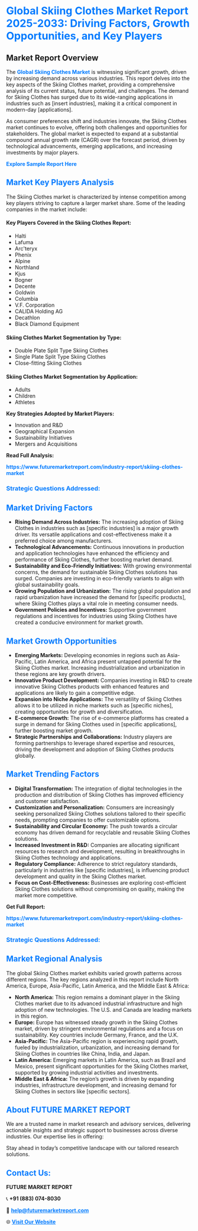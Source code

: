 <h1 style="color: #007BFF;">Global Skiing Clothes Market Report 2025-2033: Driving Factors, Growth Opportunities, and Key Players</h1>

<section id="overview">
<h2>Market Report Overview</h2>
<p>The <a href="https://www.futuremarketreport.com/industry-report/skiing-clothes-market" style="color: #007BFF; text-decoration: none;"><strong>Global Skiing Clothes Market</strong></a> is witnessing significant growth, driven by increasing demand across various industries. This report delves into the key aspects of the Skiing Clothes market, providing a comprehensive analysis of its current status, future potential, and challenges. The demand for Skiing Clothes has surged due to its wide-ranging applications in industries such as [insert industries], making it a critical component in modern-day [applications].</p>
<p>As consumer preferences shift and industries innovate, the Skiing Clothes market continues to evolve, offering both challenges and opportunities for stakeholders. The global market is expected to expand at a substantial compound annual growth rate (CAGR) over the forecast period, driven by technological advancements, emerging applications, and increasing investments by major players.</p>
</section>

<section id="overview">
<p><a href="https://www.futuremarketreport.com/request-sample/reportId=107812" style="color: #007BFF; text-decoration: none;"><strong>Explore Sample Report Here</strong></a></p>
</section>

<section id="key-players">
<h2 style="color: #007BFF;">Market Key Players Analysis</h2>
<p>The Skiing Clothes market is characterized by intense competition among key players striving to capture a larger market share. Some of the leading companies in the market include:</p>
<h4>Key Players Covered in the Skiing Clothes Report:</h4>
<ul><li>Halti</li><li>Lafuma</li><li>Arc&#039;teryx</li><li>Phenix</li><li>Alpine</li><li>Northland</li><li>Kjus</li><li>Bogner</li><li>Decente</li><li>Goldwin</li><li>Columbia</li><li>V.F. Corporation</li><li>CALIDA Holding AG</li><li>Decathlon</li><li>Black Diamond Equipment</li></ul>
<h4>Skiing Clothes Market Segmentation by Type:</h4>
<ul><li>Double Plate Split Type Skiing Clothes</li><li>Single Plate Split Type Skiing Clothes</li><li>Close-fitting Skiing Clothes</li></ul>

<h4>Skiing Clothes Market Segmentation by Application:</h4>
<ul><li>Adults</li><li>Children</li><li>Athletes</li></ul>
<p><strong>Key Strategies Adopted by Market Players:</strong></p>
<ul>
<li>Innovation and R&D</li>
<li>Geographical Expansion</li>
<li>Sustainability Initiatives</li>
<li>Mergers and Acquisitions</li>
</ul>
</section>

<section>
<p><strong>Read Full Analysis: </strong></p><a href="https://www.futuremarketreport.com/industry-report/skiing-clothes-market" style="color: #007BFF; text-decoration: none;"><strong>https://www.futuremarketreport.com/industry-report/skiing-clothes-market</strong></a>
<h3 style="color: #007BFF;">Strategic Questions Addressed:</h3>
</section>

<section id="driving-factors">
<h2 style="color: #007BFF;">Market Driving Factors</h2>
<ul>
<li><strong>Rising Demand Across Industries:</strong> The increasing adoption of Skiing Clothes in industries such as [specific industries] is a major growth driver. Its versatile applications and cost-effectiveness make it a preferred choice among manufacturers.</li>
<li><strong>Technological Advancements:</strong> Continuous innovations in production and application technologies have enhanced the efficiency and performance of Skiing Clothes, further boosting market demand.</li>
<li><strong>Sustainability and Eco-Friendly Initiatives:</strong> With growing environmental concerns, the demand for sustainable Skiing Clothes solutions has surged. Companies are investing in eco-friendly variants to align with global sustainability goals.</li>
<li><strong>Growing Population and Urbanization:</strong> The rising global population and rapid urbanization have increased the demand for [specific products], where Skiing Clothes plays a vital role in meeting consumer needs.</li>
<li><strong>Government Policies and Incentives:</strong> Supportive government regulations and incentives for industries using Skiing Clothes have created a conducive environment for market growth.</li>
</ul>
</section>

<section id="growth-opportunities">
<h2 style="color: #007BFF;">Market Growth Opportunities</h2>
<ul>
<li><strong>Emerging Markets:</strong> Developing economies in regions such as Asia-Pacific, Latin America, and Africa present untapped potential for the Skiing Clothes market. Increasing industrialization and urbanization in these regions are key growth drivers.</li>
<li><strong>Innovative Product Development:</strong> Companies investing in R&D to create innovative Skiing Clothes products with enhanced features and applications are likely to gain a competitive edge.</li>
<li><strong>Expansion into Niche Applications:</strong> The versatility of Skiing Clothes allows it to be utilized in niche markets such as [specific niches], creating opportunities for growth and diversification.</li>
<li><strong>E-commerce Growth:</strong> The rise of e-commerce platforms has created a surge in demand for Skiing Clothes used in [specific applications], further boosting market growth.</li>
<li><strong>Strategic Partnerships and Collaborations:</strong> Industry players are forming partnerships to leverage shared expertise and resources, driving the development and adoption of Skiing Clothes products globally.</li>
</ul>
</section>

<section id="trending-factors">
<h2 style="color: #007BFF;">Market Trending Factors</h2>
<ul>
<li><strong>Digital Transformation:</strong> The integration of digital technologies in the production and distribution of Skiing Clothes has improved efficiency and customer satisfaction.</li>
<li><strong>Customization and Personalization:</strong> Consumers are increasingly seeking personalized Skiing Clothes solutions tailored to their specific needs, prompting companies to offer customizable options.</li>
<li><strong>Sustainability and Circular Economy:</strong> The push towards a circular economy has driven demand for recyclable and reusable Skiing Clothes solutions.</li>
<li><strong>Increased Investment in R&D:</strong> Companies are allocating significant resources to research and development, resulting in breakthroughs in Skiing Clothes technology and applications.</li>
<li><strong>Regulatory Compliance:</strong> Adherence to strict regulatory standards, particularly in industries like [specific industries], is influencing product development and quality in the Skiing Clothes market.</li>
<li><strong>Focus on Cost-Effectiveness:</strong> Businesses are exploring cost-efficient Skiing Clothes solutions without compromising on quality, making the market more competitive.</li>
</ul>
</section>

<section>
<p><strong>Get Full Report: </strong></p><a href="https://www.futuremarketreport.com/industry-report/skiing-clothes-market" style="color: #007BFF; text-decoration: none;"><strong>https://www.futuremarketreport.com/industry-report/skiing-clothes-market</strong></a>
<h3 style="color: #007BFF;">Strategic Questions Addressed:</h3>
</section>


<section id="regional-analysis">
<h2 style="color: #007BFF;">Market Regional Analysis</h2>
<p>The global Skiing Clothes market exhibits varied growth patterns across different regions. The key regions analyzed in this report include North America, Europe, Asia-Pacific, Latin America, and the Middle East & Africa:</p>
<ul>
<li><strong>North America:</strong> This region remains a dominant player in the Skiing Clothes market due to its advanced industrial infrastructure and high adoption of new technologies. The U.S. and Canada are leading markets in this region.</li>
<li><strong>Europe:</strong> Europe has witnessed steady growth in the Skiing Clothes market, driven by stringent environmental regulations and a focus on sustainability. Key countries include Germany, France, and the U.K.</li>
<li><strong>Asia-Pacific:</strong> The Asia-Pacific region is experiencing rapid growth, fueled by industrialization, urbanization, and increasing demand for Skiing Clothes in countries like China, India, and Japan.</li>
<li><strong>Latin America:</strong> Emerging markets in Latin America, such as Brazil and Mexico, present significant opportunities for the Skiing Clothes market, supported by growing industrial activities and investments.</li>
<li><strong>Middle East & Africa:</strong> The region’s growth is driven by expanding industries, infrastructure development, and increasing demand for Skiing Clothes in sectors like [specific sectors].</li>
</ul>
</section>

<footer>
<h2 style="color: #007BFF;">About FUTURE MARKET REPORT</h2>
<p>We are a trusted name in market research and advisory services, delivering actionable insights and strategic support to businesses across diverse industries. Our expertise lies in offering:</p>

<p>Stay ahead in today’s competitive landscape with our tailored research solutions.</p>

<h2 style="color: #007BFF;">Contact Us:</h2>
<p><strong>FUTURE MARKET REPORT</strong></p>
<p>📞 <strong>+91 (883) 074-8030</strong></p>
<p>📧 <strong><a href="mailto:help@futuremarketreport.com" style="color: #007BFF;">help@futuremarketreport.com</a></strong></p>
<p>🌐 <strong><a href="https://www.futuremarketreport.com/" style="color: #007BFF;">Visit Our Website</a></strong></p>
</footer>